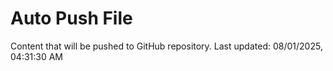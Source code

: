 # Auto Push File

Content that will be pushed to GitHub repository.
Last updated: 08/01/2025, 04:31:30 AM